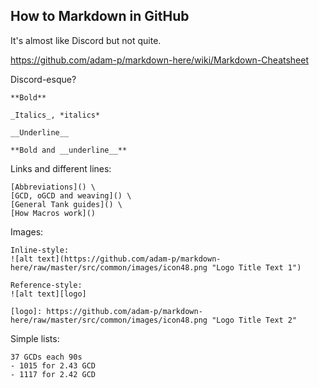 ## How to Markdown in GitHub
It's almost like Discord but not quite. 

https://github.com/adam-p/markdown-here/wiki/Markdown-Cheatsheet

Discord-esque?
```
**Bold**

_Italics_, *italics*

__Underline__

**Bold and __underline__**
```

Links and different lines:
```
[Abbreviations]() \
[GCD, oGCD and weaving]() \
[General Tank guides]() \
[How Macros work]() 
```

Images:
```
Inline-style: 
![alt text](https://github.com/adam-p/markdown-here/raw/master/src/common/images/icon48.png "Logo Title Text 1")

Reference-style: 
![alt text][logo]

[logo]: https://github.com/adam-p/markdown-here/raw/master/src/common/images/icon48.png "Logo Title Text 2"
```

Simple lists:
```
37 GCDs each 90s
- 1015 for 2.43 GCD
- 1117 for 2.42 GCD
```
